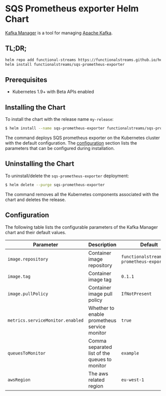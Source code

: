 # SQS Prometheus exporter Helm Chart

[Kafka Manager](https://github.com/yahoo/kafka-manager) is a tool for managing [Apache Kafka](http://kafka.apache.org/).

## TL;DR;

```bash
helm repo add functional-streams https://functionalstreams.github.io/helm-repo 
helm install functionalstreams/sqs-prometheus-exporter
```

## Prerequisites

- Kubernetes 1.9+ with Beta APIs enabled

## Installing the Chart

To install the chart with the release name `my-release`:

```bash
$ helm install --name sqs-prometheus-exporter functionalstreams/sqs-prometheus-exporter
```

The command deploys SQS prometheus exporter on the Kubernetes cluster with the default configuration. 
The [configuration](#configuration) section lists the parameters that can be configured during installation.


## Uninstalling the Chart

To uninstall/delete the `sqs-prometheus-exporter` deployment:

```bash
$ helm delete --purge sqs-prometheus-exporter
```

The command removes all the Kubernetes components associated with the chart and deletes the release.

## Configuration

The following table lists the configurable parameters of the Kafka Manager chart and their default values.

Parameter | Description | Default
--------- | ----------- | -------
`image.repository` | Container image repository | `functionalstreams/sqs-prometheus-exporter`
`image.tag` | Container image tag | `0.1.1`
`image.pullPolicy` | Container image pull policy | `IfNotPresent`
`metrics.serviceMonitor.enabled` | Whether to enable prometheus service monitor | `true`
`queuesToMonitor` | Comma separated list of the queues to monitor | `example`
`awsRegion` | The aws related region | `eu-west-1`
